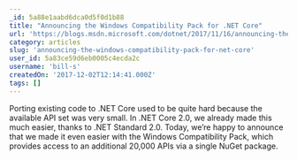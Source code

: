 ```yaml
---
_id: 5a88e1aabd6dca0d5f0d1b88
title: "Announcing the Windows Compatibility Pack for .NET Core"
url: 'https://blogs.msdn.microsoft.com/dotnet/2017/11/16/announcing-the-windows-compatibility-pack-for-net-core/'
category: articles
slug: 'announcing-the-windows-compatibility-pack-for-net-core'
user_id: 5a83ce59d6eb0005c4ecda2c
username: 'bill-s'
createdOn: '2017-12-02T12:14:41.000Z'
tags: []
---
```


Porting existing code to .NET Core used to be quite hard because the available API set was very small. In .NET Core 2.0, we already made this much easier, thanks to .NET Standard 2.0. Today, we’re happy to announce that we made it even easier with the Windows Compatibility Pack, which provides access to an additional 20,000 APIs via a single NuGet package.
